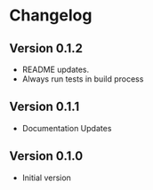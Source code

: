 # Changelog

## Version 0.1.2

 - README updates.
 - Always run tests in build process

## Version 0.1.1

 - Documentation Updates

## Version 0.1.0

 - Initial version